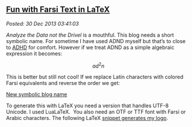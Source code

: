  
[Fun with Farsi Text in LaTeX](http://bakerjd99.wordpress.com/2013/12/29/fun-with-farsi-text-in-latex/)
-------------------------------------------------------------------------------------------------------

*Posted: 30 Dec 2013 03:41:03*

*Analyze the Data not the Drivel* is a mouthful. This blog needs a short
symbolic name. For sometime I have used ADND myself but that’s to close
to
[ADHD](http://www.nimh.nih.gov/health/topics/attention-deficit-hyperactivity-disorder-adhd/index.shtml)
for comfort. However if we treat ADND as a simple algebraic expression
it becomes:

$$ad^2n$$

This is better but still not cool! If we replace Latin characters with
colored Farsi equivalents and reverse the order we get:

[New symbolic blog name](http://bakerjd99.wordpress.com/2013/12/29/fun-with-farsi-text-in-latex/adndsymbol/)

To generate this with LaTeX you need a version that handles UTF-8
Unicode. I used LuaLaTeX.  You also need an OTF or TTF font with Farsi
or Arabic characters. The following LaTeX [snippet generates my
logo](https://github.com/bakerjd99/Analyze-the-Data-not-the-Drivel/tree/master/logos).
